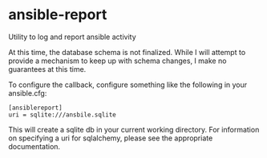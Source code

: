 ansible-report
==============

Utility to log and report ansible activity

At this time, the database schema is not finalized.  While I will
attempt to provide a mechanism to keep up with schema changes, I make no
guarantees at this time.

To configure the callback, configure something like the following in
your ansible.cfg:

    [ansiblereport]
    uri = sqlite:///ansbile.sqlite

This will create a sqlite db in your current working directory.  For
information on specifying a uri for sqlalchemy, please see the
appropriate documentation.
